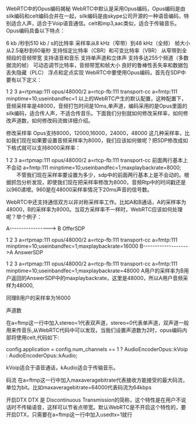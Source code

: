 WebRTC中的Opus编码揭秘
WebRTC中默认是采用Opus编码，Opus编码是由silk编码和celt编码合并在一起，silk编码是由skype公司开源的一种语音编码，特别适合人声，适合于Voip语音通信。celt和mp3,aac类似，适合于传输音乐。Opus编码具备以下特点：

6 kb /秒到510 kb / s的比特率
采样率从8 kHz（窄带）到48 kHz（全频）
帧大小从2.5毫秒到60毫秒
支持恒定比特率（CBR）和可变比特率（VBR）
从窄带到全频段的音频带宽
支持语音和音乐
支持单声道和立体声
支持多达255个频道（多数据流的帧）
可动态调节比特率，音频带宽和帧大小
良好的鲁棒性丢失率和数据包丢失隐藏（PLC）
浮点和定点实现
WebRTC中要使用Opus编码，首先在SDP中要有以下定义：

1
2
3
a=rtpmap:111 opus/48000/2
a=rtcp-fb:111 transport-cc
a=fmtp:111 minptime=10;useinbandfec=1
以上的WebRTC产生的默认配置，这种配置下，音频采样率是48000，音频打包时间是10ms,单声道，编码采用的是Opus里面的silk编码，适合传人声，不适合传音乐。下面我们分别就如何修改采样率，如何修改声道数，如何修改码流做详细介绍。

修改采样率
Opus支持8000，12000,16000，24000，48000 这几种采样率，比如我们现在如果要设置音频采样率为8000，我们应该如何做呢？把SDP修改成如下格式就可以支持8000采样率：

1
2
3
a=rtpmap:111 opus/48000/2
a=rtcp-fb:111 transport-cc 前面两行基本上不会动
a=fmtp:111 minptime=10;useinbandfec=1;maxplaybackrate=8000;
　　不管我们现在采样率要设置为多少，sdp中的前面两行基本上是不会动的。根据抓包分析发现，即使我们现在把采样率修改为8000，音频Rtp中的时间戳还是以960递增。960是在48000采样率情况下20ms声音的信号数。

WebRTC中还支持通信双方以非对称采样率工作。比如A和B通话，A的采样率为48000，B的采样率为8000。当双方采样率不一样时，WebRTC应该如何处理呢？举个例子：

A-----------------> B OfferSDP

1
2
3
a=rtpmap:111 opus/48000/2
a=rtcp-fb:111 transport-cc
a=fmtp:111 minptime=10;useinbandfec=1;maxplaybackrate=16000
B------------------->A AnswerSDP

1
2
3
a=rtpmap:111 opus/48000/2
a=rtcp-fb:111 transport-cc
a=fmtp:111 minptime=10;useinbandfec=1;maxplaybackrate=48000
A用户的采样率为B用户返回的AnswerSDP中的maxplaybackrate，这里是48000，所以A用户音频采样为48000,

同理B用户的采样率为16000

声道数

在a=ftmp这一行中加入stereo=1代表双声道，stereo=0代表单声道，双声道一般用来传音乐,从WebRTC代码中可以发现，当我们设置声道数为2时，opus编码内部将使用celt,代码如下:

config.application = config.num_channels == 1 ? AudioEncoderOpus::kVoip : AudioEncoderOpus::kAudio;

kVoip适合于语音通话，kAudio适合于传输音乐。

码流
在a=ftmp这一行中加入maxaveragebitrate代表接收方能接受的最大码流，单位为bit。比如maxaveragebitrate=64000代表码流为64kbps

开启DTX
DTX 是 Discontinuous Transmission的简称，这个特性是在用户不说话时不传输语音，这样可以节省点带宽。默认WebRTC是不开启这个特性的，要开启DTX，只需要在a=ftmp这一行中加入usedtx=1就行